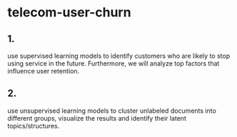 # telecom-user-churn

## 1.
use supervised learning models to identify customers who are likely to stop using service in the future. Furthermore, we will analyze top factors that influence user retention.


## 2. 
use unsupervised learning models to cluster unlabeled documents into different groups, visualize the results and identify their latent topics/structures.
